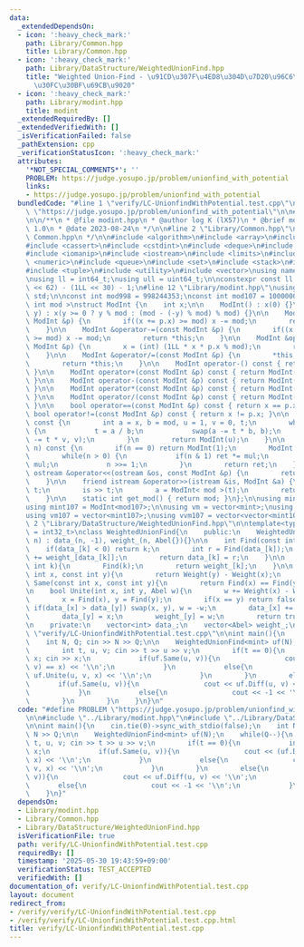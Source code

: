 ```yaml
---
data:
  _extendedDependsOn:
  - icon: ':heavy_check_mark:'
    path: Library/Common.hpp
    title: Library/Common.hpp
  - icon: ':heavy_check_mark:'
    path: Library/DataStructure/WeightedUnionFind.hpp
    title: "Weighted Union-Find - \u91CD\u307F\u4ED8\u304D\u7D20\u96C6\u5408\u30C7\
      \u30FC\u30BF\u69CB\u9020"
  - icon: ':heavy_check_mark:'
    path: Library/modint.hpp
    title: modint
  _extendedRequiredBy: []
  _extendedVerifiedWith: []
  _isVerificationFailed: false
  _pathExtension: cpp
  _verificationStatusIcon: ':heavy_check_mark:'
  attributes:
    '*NOT_SPECIAL_COMMENTS*': ''
    PROBLEM: https://judge.yosupo.jp/problem/unionfind_with_potential
    links:
    - https://judge.yosupo.jp/problem/unionfind_with_potential
  bundledCode: "#line 1 \"verify/LC-UnionfindWithPotential.test.cpp\"\n#define PROBLEM\
    \ \"https://judge.yosupo.jp/problem/unionfind_with_potential\"\n\n#line 2 \"Library/modint.hpp\"\
    \n\n/**\n * @file modint.hpp\n * @author log K (lX57)\n * @brief modint\n * @version\
    \ 1.0\n * @date 2023-08-24\n */\n\n#line 2 \"Library/Common.hpp\"\n\n/**\n * @file\
    \ Common.hpp\n */\n\n#include <algorithm>\n#include <array>\n#include <bitset>\n\
    #include <cassert>\n#include <cstdint>\n#include <deque>\n#include <functional>\n\
    #include <iomanip>\n#include <iostream>\n#include <limits>\n#include <map>\n#include\
    \ <numeric>\n#include <queue>\n#include <set>\n#include <stack>\n#include <string>\n\
    #include <tuple>\n#include <utility>\n#include <vector>\nusing namespace std;\n\
    \nusing ll = int64_t;\nusing ull = uint64_t;\n\nconstexpr const ll INF = (1LL\
    \ << 62) - (1LL << 30) - 1;\n#line 12 \"Library/modint.hpp\"\nusing namespace\
    \ std;\n\nconst int mod998 = 998244353;\nconst int mod107 = 1000000007;\n\ntemplate<\
    \ int mod >\nstruct ModInt {\n    int x;\n\n    ModInt() : x(0) {}\n\n    ModInt(int64_t\
    \ y) : x(y >= 0 ? y % mod : (mod - (-y) % mod) % mod) {}\n\n    ModInt &operator+=(const\
    \ ModInt &p) {\n        if((x += p.x) >= mod) x -= mod;\n        return *this;\n\
    \    }\n\n    ModInt &operator-=(const ModInt &p) {\n        if((x += mod - p.x)\
    \ >= mod) x -= mod;\n        return *this;\n    }\n\n    ModInt &operator*=(const\
    \ ModInt &p) {\n        x = (int) (1LL * x * p.x % mod);\n        return *this;\n\
    \    }\n\n    ModInt &operator/=(const ModInt &p) {\n        *this *= p.inverse();\n\
    \        return *this;\n    }\n\n    ModInt operator-() const { return ModInt(-x);\
    \ }\n\n    ModInt operator+(const ModInt &p) const { return ModInt(*this) += p;\
    \ }\n\n    ModInt operator-(const ModInt &p) const { return ModInt(*this) -= p;\
    \ }\n\n    ModInt operator*(const ModInt &p) const { return ModInt(*this) *= p;\
    \ }\n\n    ModInt operator/(const ModInt &p) const { return ModInt(*this) /= p;\
    \ }\n\n    bool operator==(const ModInt &p) const { return x == p.x; }\n\n   \
    \ bool operator!=(const ModInt &p) const { return x != p.x; }\n\n    ModInt inverse()\
    \ const {\n        int a = x, b = mod, u = 1, v = 0, t;\n        while(b > 0)\
    \ {\n            t = a / b;\n            swap(a -= t * b, b);\n            swap(u\
    \ -= t * v, v);\n        }\n        return ModInt(u);\n    }\n\n    ModInt pow(int64_t\
    \ n) const {\n        if(n == 0) return ModInt(1);\n        ModInt ret(1), mul(x);\n\
    \        while(n > 0) {\n            if(n & 1) ret *= mul;\n            mul *=\
    \ mul;\n            n >>= 1;\n        }\n        return ret;\n    }\n\n    friend\
    \ ostream &operator<<(ostream &os, const ModInt &p) {\n        return os << p.x;\n\
    \    }\n\n    friend istream &operator>>(istream &is, ModInt &a) {\n        int64_t\
    \ t;\n        is >> t;\n        a = ModInt< mod >(t);\n        return (is);\n\
    \    }\n\n    static int get_mod() { return mod; }\n};\n\nusing mint = ModInt<mod998>;\n\
    using mint107 = ModInt<mod107>;\n\nusing vm = vector<mint>;\nusing vvm = vector<vector<mint>>;\n\
    using vm107 = vector<mint107>;\nusing vvm107 = vector<vector<mint107>>;\n#line\
    \ 2 \"Library/DataStructure/WeightedUnionFind.hpp\"\n\ntemplate<typename Abel\
    \ = int32_t>\nclass WeightedUnionFind{\n    public:\n    WeightedUnionFind(int\
    \ n) : data_(n, -1), weight_(n, Abel{}){}\n\n    int Find(const int k){\n    \
    \    if(data_[k] < 0) return k;\n        int r = Find(data_[k]);\n        weight_[k]\
    \ += weight_[data_[k]];\n        return data_[k] = r;\n    }\n\n    Abel Weight(const\
    \ int k){\n        Find(k);\n        return weight_[k];\n    }\n\n    Abel Diff(const\
    \ int x, const int y){\n        return Weight(y) - Weight(x);\n    }\n\n    bool\
    \ Same(const int x, const int y){\n        return Find(x) == Find(y);\n    }\n\
    \n    bool Unite(int x, int y, Abel w){\n        w += Weight(x) - Weight(y);\n\
    \        x = Find(x), y = Find(y);\n        if(x == y) return false;\n       \
    \ if(data_[x] > data_[y]) swap(x, y), w = -w;\n        data_[x] += data_[y];\n\
    \        data_[y] = x;\n        weight_[y] = w;\n        return true;\n    }\n\
    \n    private:\n    vector<int> data_;\n    vector<Abel> weight_;\n};\n#line 5\
    \ \"verify/LC-UnionfindWithPotential.test.cpp\"\n\nint main(){\n    cin.tie(0)->sync_with_stdio(false);\n\
    \    int N, Q; cin >> N >> Q;\n\n    WeightedUnionFind<mint> uf(N);\n    while(Q--){\n\
    \        int t, u, v; cin >> t >> u >> v;\n        if(t == 0){\n            int\
    \ x; cin >> x;\n            if(uf.Same(u, v)){\n                cout << (uf.Diff(u,\
    \ v) == x) << '\\n';\n            }\n            else{\n                cout <<\
    \ uf.Unite(u, v, x) << '\\n';\n            }\n        }\n        else{\n     \
    \       if(uf.Same(u, v)){\n                cout << uf.Diff(u, v) << '\\n';\n\
    \            }\n            else{\n                cout << -1 << '\\n';\n    \
    \        }\n        }\n    }\n}\n"
  code: "#define PROBLEM \"https://judge.yosupo.jp/problem/unionfind_with_potential\"\
    \n\n#include \"../Library/modint.hpp\"\n#include \"../Library/DataStructure/WeightedUnionFind.hpp\"\
    \n\nint main(){\n    cin.tie(0)->sync_with_stdio(false);\n    int N, Q; cin >>\
    \ N >> Q;\n\n    WeightedUnionFind<mint> uf(N);\n    while(Q--){\n        int\
    \ t, u, v; cin >> t >> u >> v;\n        if(t == 0){\n            int x; cin >>\
    \ x;\n            if(uf.Same(u, v)){\n                cout << (uf.Diff(u, v) ==\
    \ x) << '\\n';\n            }\n            else{\n                cout << uf.Unite(u,\
    \ v, x) << '\\n';\n            }\n        }\n        else{\n            if(uf.Same(u,\
    \ v)){\n                cout << uf.Diff(u, v) << '\\n';\n            }\n     \
    \       else{\n                cout << -1 << '\\n';\n            }\n        }\n\
    \    }\n}"
  dependsOn:
  - Library/modint.hpp
  - Library/Common.hpp
  - Library/DataStructure/WeightedUnionFind.hpp
  isVerificationFile: true
  path: verify/LC-UnionfindWithPotential.test.cpp
  requiredBy: []
  timestamp: '2025-05-30 19:43:59+09:00'
  verificationStatus: TEST_ACCEPTED
  verifiedWith: []
documentation_of: verify/LC-UnionfindWithPotential.test.cpp
layout: document
redirect_from:
- /verify/verify/LC-UnionfindWithPotential.test.cpp
- /verify/verify/LC-UnionfindWithPotential.test.cpp.html
title: verify/LC-UnionfindWithPotential.test.cpp
---
```

